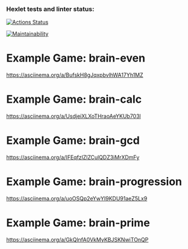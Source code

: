 ### Hexlet tests and linter status:
[![Actions Status](https://github.com/MD-shka/python-project-49/actions/workflows/hexlet-check.yml/badge.svg)](https://github.com/MD-shka/python-project-49/actions)

[![Maintainability](https://api.codeclimate.com/v1/badges/9e9b97db6682b9361244/maintainability)](https://codeclimate.com/github/MD-shka/python-project-49/maintainability)

# Example Game: brain-even
https://asciinema.org/a/BufskH8gJqxpbvlhWA17Yh1MZ

# Example Game: brain-calc
https://asciinema.org/a/UsdjeiXLXoTHraoAeYKUb703l

# Example Game: brain-gcd
https://asciinema.org/a/IFEqfzlZlZCulQDZ3iMrXDmFy

# Example Game: brain-progression
https://asciinema.org/a/uoOSQp2eYwYI9KDU91aeZ5Lx9

# Example Game: brain-prime
https://asciinema.org/a/GkQlnfA0VkMyKBJSKNwiTOnQP
